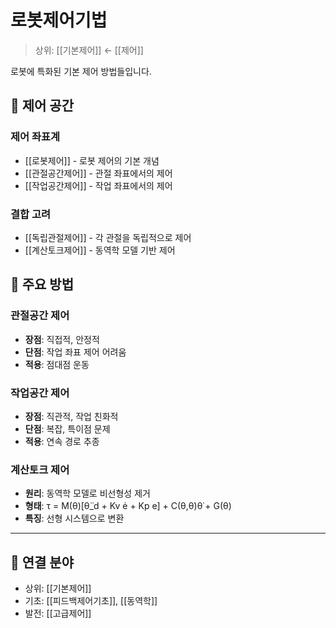 # 로봇제어기법

> 상위: [[기본제어]] ← [[제어]]

로봇에 특화된 기본 제어 방법들입니다.

## 🤖 제어 공간

### 제어 좌표계
- [[로봇제어]] - 로봇 제어의 기본 개념
- [[관절공간제어]] - 관절 좌표에서의 제어
- [[작업공간제어]] - 작업 좌표에서의 제어

### 결합 고려
- [[독립관절제어]] - 각 관절을 독립적으로 제어
- [[계산토크제어]] - 동역학 모델 기반 제어

## 🎯 주요 방법

### 관절공간 제어
- **장점**: 직접적, 안정적
- **단점**: 작업 좌표 제어 어려움
- **적용**: 점대점 운동

### 작업공간 제어
- **장점**: 직관적, 작업 친화적
- **단점**: 복잡, 특이점 문제
- **적용**: 연속 경로 추종

### 계산토크 제어
- **원리**: 동역학 모델로 비선형성 제거
- **형태**: τ = M(θ)[θ̈_d + Kv ė + Kp e] + C(θ,θ̇)θ̇ + G(θ)
- **특징**: 선형 시스템으로 변환

---

## 🔗 연결 분야
- 상위: [[기본제어]]
- 기초: [[피드백제어기초]], [[동역학]]
- 발전: [[고급제어]]